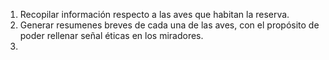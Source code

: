
1)  Recopilar información respecto a las aves  que habitan la reserva.
2) Generar resumenes breves de cada una de las aves, con el propósito de poder rellenar señal éticas en los miradores.
3) 